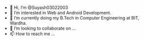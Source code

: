 - 👋 Hi, I’m @Suyash03022003
- 👀 I’m interested in Web and Android Development.
- 🌱 I’m currently doing my B.Tech in Computer Engineering at BIT, Wardha.
- 💞️ I’m looking to collaborate on ...
- 📫 How to reach me ...

<!---
Suyash03022003/Suyash03022003 is a ✨ special ✨ repository because its `README.md` (this file) appears on your GitHub profile.
You can click the Preview link to take a look at your changes.
--->
